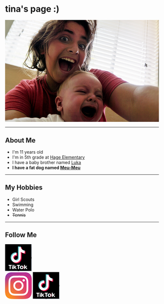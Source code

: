 # tina's page :)

![](images/Tina2.PNG)

*****

## About Me
- I'm 11 years old
- I'm in 5th grade at [Hage Elementary](https://www.sandiegounified.org/schools/hage)
- I have a baby brother named [Luka](images/Tina.PNG)
- **I have a **fat** dog named [Meu-Meu](images/meumeu.PNG)**

*****

## My Hobbies
- Girl Scouts
- Swimming
- Water Polo
- ~~Tennis~~

*****

## Follow Me
[![](images/tiktok.PNG)](https://www.tiktok.com/@bebegorda)    
[![](images/instagram.PNG)](https://www.instagram.com/tina.davitiani/)
[![](images/tiktok.PNG)](https://www.tiktok.com/@tiktoksfrommom)     

